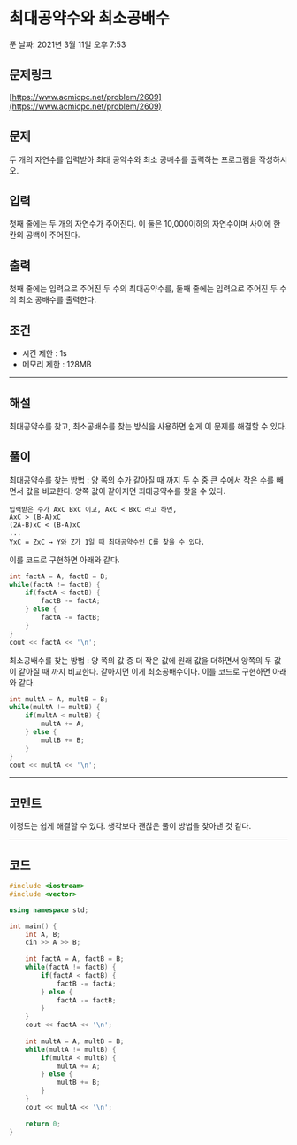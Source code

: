 # 최대공약수와 최소공배수

푼 날짜: 2021년 3월 11일 오후 7:53

## 문제링크

[https://www.acmicpc.net/problem/2609](https://www.acmicpc.net/problem/2609)

## 문제

두 개의 자연수를 입력받아 최대 공약수와 최소 공배수를 출력하는 프로그램을 작성하시오.

## 입력

첫째 줄에는 두 개의 자연수가 주어진다. 이 둘은 10,000이하의 자연수이며 사이에 한 칸의 공백이 주어진다.

## 출력

첫째 줄에는 입력으로 주어진 두 수의 최대공약수를, 둘째 줄에는 입력으로 주어진 두 수의 최소 공배수를 출력한다.

## 조건

- 시간 제한 : 1s
- 메모리 제한 : 128MB

---

## 해설

최대공약수를 찾고, 최소공배수를 찾는 방식을 사용하면 쉽게 이 문제를 해결할 수 있다.

## 풀이

최대공약수를 찾는 방법 : 양 쪽의 수가 같아질 때 까지 두 수 중 큰 수에서 작은 수를 빼면서 값을 비교한다. 양쪽 값이 같아지면 최대공약수를 찾을 수 있다.

```
입력받은 수가 AxC BxC 이고, AxC < BxC 라고 하면,
AxC > (B-A)xC
(2A-B)xC < (B-A)xC
...
YxC = ZxC → Y와 Z가 1일 때 최대공약수인 C를 찾을 수 있다.
```

이를 코드로 구현하면 아래와 같다.

```cpp
int factA = A, factB = B;
while(factA != factB) {
    if(factA < factB) {
        factB -= factA;
    } else {
        factA -= factB;
    }
}
cout << factA << '\n';
```

최소공배수를 찾는 방법 : 양 쪽의 값 중 더 작은 값에 원래 값을 더하면서 양쪽의 두 값이 같아질 때 까지 비교한다. 같아지면 이게 최소공배수이다. 이를 코드로 구현하면 아래와 같다.

```cpp
int multA = A, multB = B;
while(multA != multB) {
    if(multA < multB) {
        multA += A;
    } else {
        multB += B;
    }
}
cout << multA << '\n';
```

---

## 코멘트

이정도는 쉽게 해결할 수 있다. 생각보다 괜찮은 풀이 방법을 찾아낸 것 같다.

---

## 코드

```cpp
#include <iostream>
#include <vector>

using namespace std;

int main() {
    int A, B;
    cin >> A >> B;
    
    int factA = A, factB = B;
    while(factA != factB) {
        if(factA < factB) {
            factB -= factA;
        } else {
            factA -= factB;
        }
    }
    cout << factA << '\n';
    
    int multA = A, multB = B;
    while(multA != multB) {
        if(multA < multB) {
            multA += A;
        } else {
            multB += B;
        }
    }
    cout << multA << '\n';
    
    return 0;
}
```